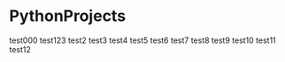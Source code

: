 # PythonProjects
test000
test123
test2
test3
test4
test5
test6
test7
test8
test9
test10
test11
test12
